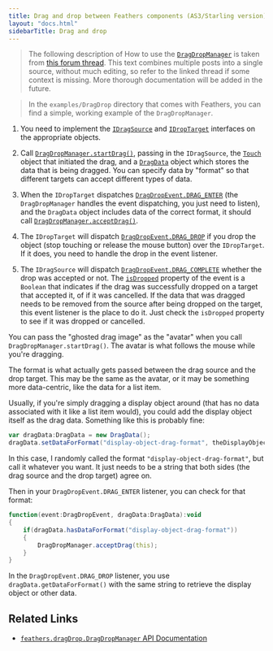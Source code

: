```yaml
---
title: Drag and drop between Feathers components (AS3/Starling version)
layout: "docs.html"
sidebarTitle: Drag and drop
---
```


> The following description of How to use the [`DragDropManager`](/api-reference/feathers/dragDrop/DragDropManager.html) is taken from [this forum thread](http://forum.starling-framework.org/topic/would-you-please-give-us-an-examples-on-how-to-use-dragdropmanager). This text combines multiple posts into a single source, without much editing, so refer to the linked thread if some context is missing. More thorough documentation will be added in the future.

> In the `examples/DragDrop` directory that comes with Feathers, you can find a simple, working example of the `DragDropManager`.

1. You need to implement the [`IDragSource`](/api-reference/feathers/dragDrop/IDragSource.html) and [`IDropTarget`](/api-reference/feathers/dragDrop/IDropTarget.html) interfaces on the appropriate objects.

2. Call [`DragDropManager.startDrag()`](</api-reference/feathers/dragDrop/DragDropManager.html#startDrag()>), passing in the `IDragSource`, the [`Touch`](http://doc.starling-framework.org/core/starling/events/Touch.html) object that initiated the drag, and a [`DragData`](/api-reference/feathers/dragDrop/DragData.html) object which stores the data that is being dragged. You can specify data by "format" so that different targets can accept different types of data.

3. When the `IDropTarget` dispatches [`DragDropEvent.DRAG_ENTER`](/api-reference/feathers/events/DragDropEvent.html#DRAG_ENTER) (the `DragDropManager` handles the event dispatching, you just need to listen), and the `DragData` object includes data of the correct format, it should call [`DragDropManager.acceptDrag()`](</api-reference/feathers/dragDrop/DragDropManager.html#acceptDrag()>).

4. The `IDropTarget` will dispatch [`DragDropEvent.DRAG_DROP`](/api-reference/feathers/events/DragDropEvent.html#DRAG_DROP) if you drop the object (stop touching or release the mouse button) over the `IDropTarget`. If it does, you need to handle the drop in the event listener.

5. The `IDragSource` will dispatch [`DragDropEvent.DRAG_COMPLETE`](/api-reference/feathers/events/DragDropEvent.html#DRAG_COMPLETE) whether the drop was accepted or not. The [`isDropped`](/api-reference/feathers/events/DragDropEvent.html#isDropped) property of the event is a `Boolean` that indicates if the drag was successfully dropped on a target that accepted it, of if it was cancelled. If the data that was dragged needs to be removed from the source after being dropped on the target, this event listener is the place to do it. Just check the `isDropped` property to see if it was dropped or cancelled.

You can pass the "ghosted drag image" as the "avatar" when you call `DragDropManager.startDrag()`. The avatar is what follows the mouse while you're dragging.

The format is what actually gets passed between the drag source and the drop target. This may be the same as the avatar, or it may be something more data-centric, like the data for a list item.

Usually, if you're simply dragging a display object around (that has no data associated with it like a list item would), you could add the display object itself as the drag data. Something like this is probably fine:

```actionscript
var dragData:DragData = new DragData();
dragData.setDataForFormat("display-object-drag-format", theDisplayObject);
```

In this case, I randomly called the format `"display-object-drag-format"`, but call it whatever you want. It just needs to be a string that both sides (the drag source and the drop target) agree on.

Then in your `DragDropEvent.DRAG_ENTER` listener, you can check for that format:

```actionscript
function(event:DragDropEvent, dragData:DragData):void
{
    if(dragData.hasDataForFormat("display-object-drag-format"))
    {
        DragDropManager.acceptDrag(this);
    }
}
```

In the `DragDropEvent.DRAG_DROP` listener, you use `dragData.getDataForFormat()` with the same string to retrieve the display object or other data.

## Related Links

- [`feathers.dragDrop.DragDropManager` API Documentation](/api-reference/feathers/dragDrop/DragDropManager.html)
